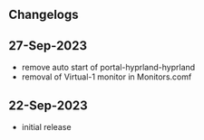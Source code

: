 ## Changelogs

## 27-Sep-2023
- remove auto start of portal-hyprland-hyprland
- removal of Virtual-1 monitor in Monitors.comf

## 22-Sep-2023
- initial release
